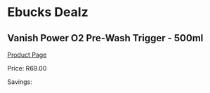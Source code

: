 
# Ebucks Dealz
## Vanish Power O2 Pre-Wash Trigger - 500ml
[Product Page](https://www.ebucks.com/web/shop/productSelected.do?prodId=380876134&catId=1158500262)

Price: R69.00

Savings: 


	